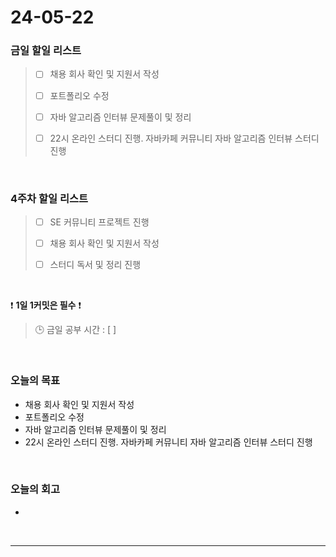 # 24-05-22
### 금일 할일 리스트
> - [ ]  채용 회사 확인 및 지원서 작성
>
> - [ ]  포트폴리오 수정
>
> - [ ]  자바 알고리즘 인터뷰 문제풀이 및 정리
>
> - [ ]  22시 온라인 스터디 진행. 자바카페 커뮤니티 자바 알고리즘 인터뷰 스터디 진행

<br/>

### 4주차 할일 리스트  
> - [ ]  SE 커뮤니티 프로젝트 진행
>
> - [ ]  채용 회사 확인 및 지원서 작성
>
> - [ ]  스터디 독서 및 정리 진행

<br/>

❗ **1일 1커밋은 필수** ❗
> 🕒 금일 공부 시간 : [  ]

<br/>

### 오늘의 목표
- 채용 회사 확인 및 지원서 작성
- 포트폴리오 수정
- 자바 알고리즘 인터뷰 문제풀이 및 정리
- 22시 온라인 스터디 진행. 자바카페 커뮤니티 자바 알고리즘 인터뷰 스터디 진행


<br>

### 오늘의 회고
- 


<br/>

------------  
